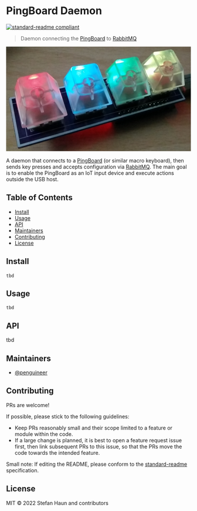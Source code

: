 # PingBoard Daemon

[![standard-readme compliant](https://img.shields.io/badge/standard--readme-OK-green.svg?style=flat-square)](https://github.com/RichardLitt/standard-readme)

> Daemon connecting the [PingBoard](https://github.com/PingTechGmbH/PingBoard) to [RabbitMQ](https://www.rabbitmq.com/)

![](pingboard.jpeg)

A daemon that connects to a [PingBoard](https://github.com/PingTechGmbH/PingBoard) (or similar macro keyboard), then sends key presses and accepts configuration via [RabbitMQ](https://www.rabbitmq.com/).
The main goal is to enable the PingBoard as an IoT input device and execute actions outside the USB host.


## Table of Contents

- [Install](#install)
- [Usage](#usage)
- [API](#api)
- [Maintainers](#maintainers)
- [Contributing](#contributing)
- [License](#license)

## Install

```
tbd
```

## Usage

```
tbd
```

## API

tbd

## Maintainers

* [@penguineer](https://github.com/penguineer)

## Contributing

PRs are welcome!

If possible, please stick to the following guidelines:
* Keep PRs reasonably small and their scope limited to a feature or module within the code.
* If a large change is planned, it is best to open a feature request issue first, then link subsequent PRs to this issue, so that the PRs move the code towards the intended feature.

Small note: If editing the README, please conform to the [standard-readme](https://github.com/RichardLitt/standard-readme) specification.

## License

MIT © 2022 Stefan Haun and contributors
